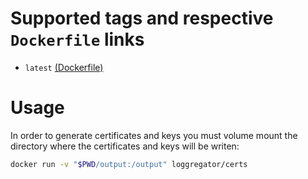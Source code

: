 
# Supported tags and respective `Dockerfile` links

- `latest` [(Dockerfile)][latest-dockerfile]

# Usage

In order to generate certificates and keys you must volume mount the directory
where the certificates and keys will be writen:

```bash
docker run -v "$PWD/output:/output" loggregator/certs
```

[latest-dockerfile]: https://github.com/cloudfoundry/loggregator-ci/blob/master/docker-images/certs/Dockerfile
